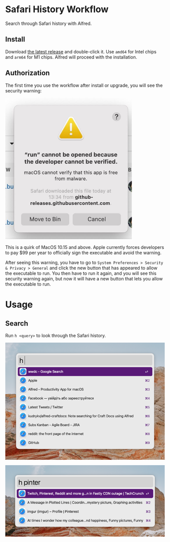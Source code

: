 # Safari History Workflow

Search through Safari history with Alfred.

## Install

Download
[the latest release](https://github.com/kudrykv/alfred-safari-history/releases/tag/v0.1.0)
and double-click it.
Use `amd64` for Intel chips and `arm64` for M1 chips.
Alfred will proceed with the installation.

## Authorization

The first time you use the workflow after install or upgrade, you will see the security warning:

<img alt="unidentified developer security warning" src="security_warning.jpeg" width="400">

This is a quirk of MacOS 10.15 and above.
Apple currently forces developers to pay $99 per year to officially sign the executable and avoid the warning.

After seeing this warning, you have to go to
`System Preferences > Security & Privacy > General`
and click the new button that has appeared to allow the executable to run.
You then have to run it again, and you will see this security warning again, but now it will have a new button that lets you allow the executable to run.

# Usage

## Search

Run `h <query>` to look through the Safari history.

![](example_2.png)

![](example_1.png)